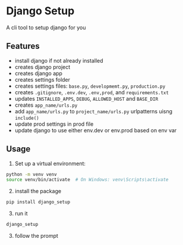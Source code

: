 # Django Setup 
A cli tool to setup django for you


## Features
* install django if not already installed
* creates django project
* creates django app 
* creates settings folder
* creates settings files: `base.py`, `developmemt.py`, `production.py`
* creates `.gitignore`, `.env.dev`, `.env,prod`, and `requirements.txt`
* updates `INSTALLED_APPS`, `DEBUG`, `ALLOWED_HOST` and `BASE_DIR`
* creates `app_name/urls.py`
* add `app_name/urls.py` to `project_name/urls.py` urlpatterns uisng `include()`
* update prod settings in prod file
* update django to use either env.dev or env.prod based on env var

## Usage

1. Set up a virtual environment:
```bash
python -m venv venv
source venv/bin/activate  # On Windows: venv\Scripts\activate
```

2. install the package
```bash
pip install django_setup
```

3. run it
```bash
django_setup
```
3. follow the prompt